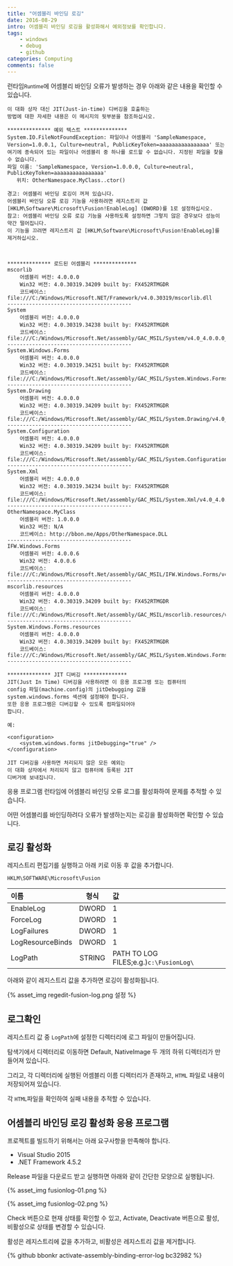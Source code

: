 ```yaml
---
title: "어셈블리 바인딩 로깅"
date: 2016-08-29
intro: 어셈블리 바인딩 로깅을 활성화해서 예외정보를 확인합니다.
tags:
    - windows
    - debug
    - github
categories: Computing
comments: false
---
```


런타임<small>Runtime</small>에 어셈블리 바인딩 오류가 발생하는 경우 아래와 같은 내용을 확인할 수 있습니다.

```plaintext
이 대화 상자 대신 JIT(Just-in-time) 디버깅을 호출하는
방법에 대한 자세한 내용은 이 메시지의 뒷부분을 참조하십시오.

************** 예외 텍스트 **************
System.IO.FileNotFoundException: 파일이나 어셈블리 'SampleNamespace, Version=1.0.0.1, Culture=neutral, PublicKeyToken=aaaaaaaaaaaaaaaa' 또는 여기에 종속되어 있는 파일이나 어셈블리 중 하나를 로드할 수 없습니다. 지정된 파일을 찾을 수 없습니다.
파일 이름: 'SampleNamespace, Version=1.0.0.0, Culture=neutral, PublicKeyToken=aaaaaaaaaaaaaaaa'
   위치: OtherNamespace.MyClass..ctor()

경고: 어셈블리 바인딩 로깅이 꺼져 있습니다.
어셈블리 바인딩 오류 로깅 기능을 사용하려면 레지스트리 값 [HKLM\Software\Microsoft\Fusion!EnableLog] (DWORD)를 1로 설정하십시오.
참고: 어셈블리 바인딩 오류 로깅 기능을 사용하도록 설정하면 그렇지 않은 경우보다 성능이 약간 떨어집니다.
이 기능을 끄려면 레지스트리 값 [HKLM\Software\Microsoft\Fusion!EnableLog]를 제거하십시오.



************** 로드된 어셈블리 **************
mscorlib
    어셈블리 버전: 4.0.0.0
    Win32 버전: 4.0.30319.34209 built by: FX452RTMGDR
    코드베이스: file:///C:/Windows/Microsoft.NET/Framework/v4.0.30319/mscorlib.dll
----------------------------------------
System
    어셈블리 버전: 4.0.0.0
    Win32 버전: 4.0.30319.34238 built by: FX452RTMGDR
    코드베이스: file:///C:/Windows/Microsoft.Net/assembly/GAC_MSIL/System/v4.0_4.0.0.0__b77a5c561934e089/System.dll
----------------------------------------
System.Windows.Forms
    어셈블리 버전: 4.0.0.0
    Win32 버전: 4.0.30319.34251 built by: FX452RTMGDR
    코드베이스: file:///C:/Windows/Microsoft.Net/assembly/GAC_MSIL/System.Windows.Forms/v4.0_4.0.0.0__b77a5c561934e089/System.Windows.Forms.dll
----------------------------------------
System.Drawing
    어셈블리 버전: 4.0.0.0
    Win32 버전: 4.0.30319.34209 built by: FX452RTMGDR
    코드베이스: file:///C:/Windows/Microsoft.Net/assembly/GAC_MSIL/System.Drawing/v4.0_4.0.0.0__b03f5f7f11d50a3a/System.Drawing.dll
----------------------------------------
System.Configuration
    어셈블리 버전: 4.0.0.0
    Win32 버전: 4.0.30319.34209 built by: FX452RTMGDR
    코드베이스: file:///C:/Windows/Microsoft.Net/assembly/GAC_MSIL/System.Configuration/v4.0_4.0.0.0__b03f5f7f11d50a3a/System.Configuration.dll
----------------------------------------
System.Xml
    어셈블리 버전: 4.0.0.0
    Win32 버전: 4.0.30319.34234 built by: FX452RTMGDR
    코드베이스: file:///C:/Windows/Microsoft.Net/assembly/GAC_MSIL/System.Xml/v4.0_4.0.0.0__b77a5c561934e089/System.Xml.dll
----------------------------------------
OtherNamespace.MyClass
    어셈블리 버전: 1.0.0.0
    Win32 버전: N/A
    코드베이스: http://bbon.me/Apps/OtherNamespace.DLL
----------------------------------------
IFW.Windows.Forms
    어셈블리 버전: 4.0.0.6
    Win32 버전: 4.0.0.6
    코드베이스: file:///C:/Windows/Microsoft.Net/assembly/GAC_MSIL/IFW.Windows.Forms/v4.0_4.0.0.6__6b3a265306332740/IFW.Windows.Forms.dll
----------------------------------------
mscorlib.resources
    어셈블리 버전: 4.0.0.0
    Win32 버전: 4.0.30319.34209 built by: FX452RTMGDR
    코드베이스: file:///C:/Windows/Microsoft.Net/assembly/GAC_MSIL/mscorlib.resources/v4.0_4.0.0.0_ko_b77a5c561934e089/mscorlib.resources.dll
----------------------------------------
System.Windows.Forms.resources
    어셈블리 버전: 4.0.0.0
    Win32 버전: 4.0.30319.34209 built by: FX452RTMGDR
    코드베이스: file:///C:/Windows/Microsoft.Net/assembly/GAC_MSIL/System.Windows.Forms.resources/v4.0_4.0.0.0_ko_b77a5c561934e089/System.Windows.Forms.resources.dll
----------------------------------------

************** JIT 디버깅 **************
JIT(Just In Time) 디버깅을 사용하려면 이 응용 프로그램 또는 컴퓨터의
config 파일(machine.config)의 jitDebugging 값을
system.windows.forms 섹션에 설정해야 합니다.
또한 응용 프로그램은 디버깅할 수 있도록 컴파일되어야
합니다.

예:

<configuration>
    <system.windows.forms jitDebugging="true" />
</configuration>

JIT 디버깅을 사용하면 처리되지 않은 모든 예외는
이 대화 상자에서 처리되지 않고 컴퓨터에 등록된 JIT
디버거에 보내집니다.
```

응용 프로그램 런타임에 어셈블리 바인딩 오류 로그를 활성화하여 문제를 추적할 수 있습니다.

어떤 어셈블리를 바인딩하려다 오류가 발생하는지는 로깅을 활성화하면 확인할 수 있습니다.

## 로깅 활성화

레지스트리 편집기를 실행하고 아래 키로 이동 후 값을 추가합니다.

`HKLM\SOFTWARE\Microsoft\Fusion`

| 이름             |  형식  | 값                                     |
| :--------------- | :----: | :------------------------------------- |
| EnableLog        | DWORD  | 1                                      |
| ForceLog         | DWORD  | 1                                      |
| LogFailures      | DWORD  | 1                                      |
| LogResourceBinds | DWORD  | 1                                      |
| LogPath          | STRING | PATH TO LOG FILES;e.g.)`c:\FusionLog\` |

아래와 같이 레지스트리 값을 추가하면 로깅이 활성화됩니다.

{% asset_img regedit-fusion-log.png 설정 %}

## 로그확인

레지스트리 값 중 `LogPath`에 설정한 디렉터리에 로그 파일이 만들어집니다.

탐색기에서 디렉터리로 이동하면 Default, NativeImage 두 개의 하위 디렉터리가 만들어져 있습니다.

그리고, 각 디렉터리에 실행된 어셈블리 이름 디렉터리가 존재하고, `HTML` 파일로 내용이 저장되어져 있습니다.

각 `HTML`파일을 확인하여 실패 내용을 추적할 수 있습니다.

## 어셈블리 바인딩 로깅 활성화 응용 프로그램

프로젝트를 빌드하기 위해서는 아래 요구사항을 만족해야 합니다.

-   Visual Studio 2015
-   .NET Framework 4.5.2

Release 파일을 다운로드 받고 실행하면 아래와 같이 간단한 모양으로 실행됩니다.

{% asset_img fusionlog-01.png %}

{% asset_img fusionlog-02.png %}

Check 버튼으로 현재 상태를 확인할 수 있고, Activate, Deactivate 버튼으로 활성, 비활성으로 상태를 변경할 수 있습니다.

활성은 레지스트리에 값을 추가하고, 비활성은 레지스트리 값을 제거합니다.

{% github bbonkr activate-assembly-binding-error-log bc32982 %}

